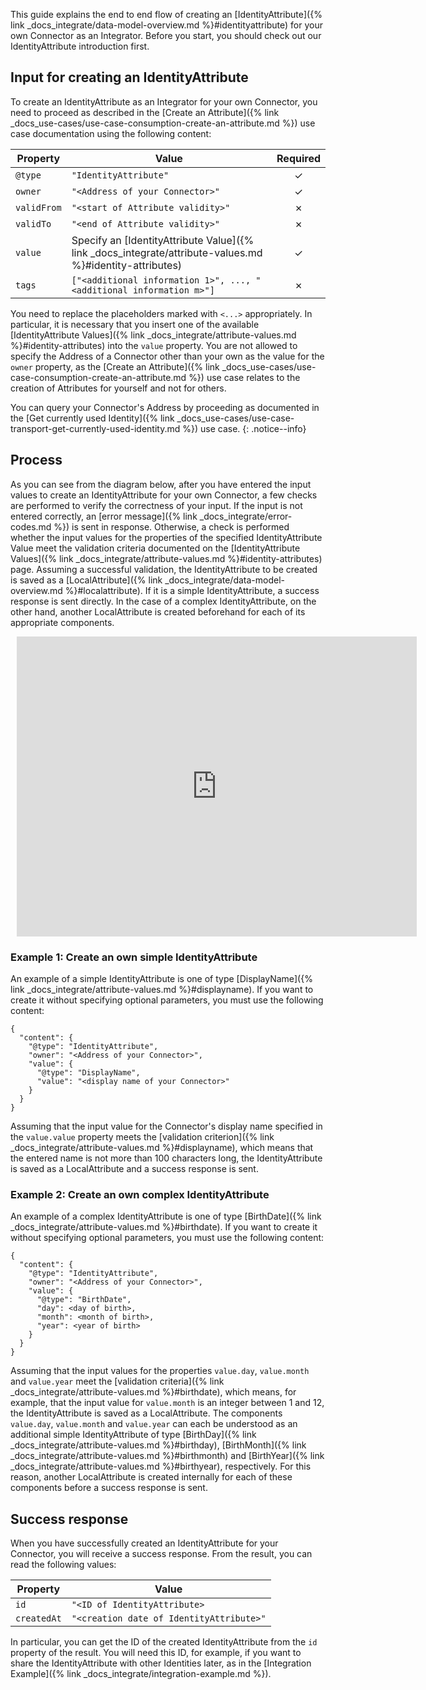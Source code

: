 This guide explains the end to end flow of creating an [IdentityAttribute]({% link _docs_integrate/data-model-overview.md %}#identityattribute) for your own Connector as an Integrator. Before you start, you should check out our IdentityAttribute introduction first.

<!--- TODO: Insert link to "IdentityAttribute introduction" --->

## Input for creating an IdentityAttribute

To create an IdentityAttribute as an Integrator for your own Connector, you need to proceed as described in the [Create an Attribute]({% link _docs_use-cases/use-case-consumption-create-an-attribute.md %}) use case documentation using the following content:

| Property    | Value                                                                                                    | Required |
| ----------- | -------------------------------------------------------------------------------------------------------- | :------: |
| `@type`     | `"IdentityAttribute"`                                                                                    |    ✓     |
| `owner`     | `"<Address of your Connector>"`                                                                          |    ✓     |
| `validFrom` | `"<start of Attribute validity>"`                                                                        |    ✗     |
| `validTo`   | `"<end of Attribute validity>"`                                                                          |    ✗     |
| `value`     | Specify an [IdentityAttribute Value]({% link _docs_integrate/attribute-values.md %}#identity-attributes) |    ✓     |
| `tags`      | `["<additional information 1>", ..., "<additional information m>"]`                                      |    ✗     |

You need to replace the placeholders marked with `<...>` appropriately. In particular, it is necessary that you insert one of the available [IdentityAttribute Values]({% link _docs_integrate/attribute-values.md %}#identity-attributes) into the `value` property. You are not allowed to specify the Address of a Connector other than your own as the value for the `owner` property, as the [Create an Attribute]({% link _docs_use-cases/use-case-consumption-create-an-attribute.md %}) use case relates to the creation of Attributes for yourself and not for others.

You can query your Connector's Address by proceeding as documented in the [Get currently used Identity]({% link _docs_use-cases/use-case-transport-get-currently-used-identity.md %}) use case.
{: .notice--info}

## Process

As you can see from the diagram below, after you have entered the input values to create an IdentityAttribute for your own Connector, a few checks are performed to verify the correctness of your input. If the input is not entered correctly, an [error message]({% link _docs_integrate/error-codes.md %}) is sent in response. Otherwise, a check is performed whether the input values for the properties of the specified IdentityAttribute Value meet the validation criteria documented on the [IdentityAttribute Values]({% link _docs_integrate/attribute-values.md %}#identity-attributes) page. Assuming a successful validation, the IdentityAttribute to be created is saved as a [LocalAttribute]({% link _docs_integrate/data-model-overview.md %}#localattribute). If it is a simple IdentityAttribute, a success response is sent directly. In the case of a complex IdentityAttribute, on the other hand, another LocalAttribute is created beforehand for each of its appropriate components.

<div style="width: 640px; height: 480px; margin: 10px; position: relative;"><iframe allowfullscreen frameborder="0" style="width:640px; height:480px" src="https://lucid.app/documents/embedded/310cea0e-6f6f-4ee0-9efd-55e180ec5dda" id="WT4OFNWd3bcS"></iframe></div>

### Example 1: Create an own simple IdentityAttribute

An example of a simple IdentityAttribute is one of type [DisplayName]({% link _docs_integrate/attribute-values.md %}#displayname). If you want to create it without specifying optional parameters, you must use the following content:

```jsonc
{
  "content": {
    "@type": "IdentityAttribute",
    "owner": "<Address of your Connector>",
    "value": {
      "@type": "DisplayName",
      "value": "<display name of your Connector>"
    }
  }
}
```

Assuming that the input value for the Connector's display name specified in the `value.value` property meets the [validation criterion]({% link _docs_integrate/attribute-values.md %}#displayname), which means that the entered name is not more than 100 characters long, the IdentityAttribute is saved as a LocalAttribute and a success response is sent.

### Example 2: Create an own complex IdentityAttribute

An example of a complex IdentityAttribute is one of type [BirthDate]({% link _docs_integrate/attribute-values.md %}#birthdate). If you want to create it without specifying optional parameters, you must use the following content:

```jsonc
{
  "content": {
    "@type": "IdentityAttribute",
    "owner": "<Address of your Connector>",
    "value": {
      "@type": "BirthDate",
      "day": <day of birth>,
      "month": <month of birth>,
      "year": <year of birth>
    }
  }
}
```

Assuming that the input values ​​for the properties `value.day`, `value.month` and `value.year` meet the [validation criteria]({% link _docs_integrate/attribute-values.md %}#birthdate), which means, for example, that the input value for `value.month` is an integer between 1 and 12, the IdentityAttribute is saved as a LocalAttribute. The components `value.day`, `value.month` and `value.year` can each be understood as an additional simple IdentityAttribute of type [BirthDay]({% link _docs_integrate/attribute-values.md %}#birthday), [BirthMonth]({% link _docs_integrate/attribute-values.md %}#birthmonth) and [BirthYear]({% link _docs_integrate/attribute-values.md %}#birthyear), respectively. For this reason, another LocalAttribute is created internally for each of these components before a success response is sent.

## Success response

When you have successfully created an IdentityAttribute for your Connector, you will receive a success response. From the result, you can read the following values:

| Property    | Value                                    |
| ----------- | ---------------------------------------- |
| `id`        | `"<ID of IdentityAttribute>`             |
| `createdAt` | `"<creation date of IdentityAttribute>"` |

In particular, you can get the ID of the created IdentityAttribute from the `id` property of the result. You will need this ID, for example, if you want to share the IdentityAttribute with other Identities later, as in the [Integration Example]({% link _docs_integrate/integration-example.md %}).
